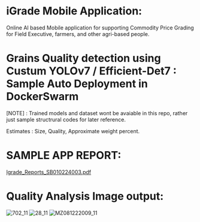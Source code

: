 # iGrade Mobile Application: 
Online AI based Mobile application for supporting Commodity Price Grading for Field Executive, farmers, and other agri-based people.

# Grains Quality detection using Custum YOLOv7 / Efficient-Det7 :  Sample Auto Deployment in DockerSwarm
[NOTE] : Trained models and dataset wont be avaiable in this repo, rather just sample structrural codes for later reference. 

Estimates : 
Size, Quality, Approximate weight percent.

# SAMPLE APP REPORT:
[Igrade_Reports_SB010224003.pdf](https://github.com/hemanthhardy/docker_ngnix_ML-DL/files/14194577/Igrade_Reports_SB010224003.pdf)

# Quality Analysis Image output:

![702_11](https://github.com/hemanthhardy/docker_ngnix_ML-DL/assets/28312002/be8469fc-c872-4478-89e9-9dec4407c24b)
![28_11](https://github.com/hemanthhardy/docker_ngnix_ML-DL/assets/28312002/c77f506d-24fd-4292-a0ac-a5d91e9dbb4e)
![MZ081222009_11](https://github.com/hemanthhardy/docker_ngnix_ML-DL/assets/28312002/c304170b-7fd2-4595-8ae6-2e6fe105eb92)
